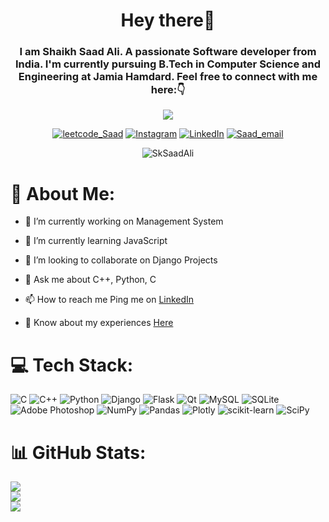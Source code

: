 <h1 align="center">Hey there👋</h1>
<h3 align="center">I am Shaikh Saad Ali. A passionate Software developer from India. I'm currently pursuing B.Tech in Computer Science and Engineering at Jamia Hamdard. Feel free to connect with me here:👇</h3>

<p align="center">
  <a href="https://github.com/DenverCoder1/readme-typing-svg"><img src="https://readme-typing-svg.herokuapp.com/?lines=Backend%20developer;Python%20Developer;Always%20learning%20new%20things&font=Fira%20Code&center=true&width=440&height=45&color=#9457EB Center=true&size=22"></a>
</p>

 <div align="center">
  
<a href="https://leetcode.com/Sk_Saad_Ali/" target="blank"><img align="" src="https://img.shields.io/badge/dynamic/json?style=plastic&labelColor=black&color=%23ffa116&label=Solved&query=solvedOverTotal&url=https%3A%2F%2Fleetcode-badge.vercel.app%2Fapi%2Fusers%2FSk_Saad_Ali&logo=leetcode&logoColor=yellow" alt="leetcode_Saad" /></a>
[![Instagram](https://img.shields.io/badge/Instagram-%23E4405F.svg?logo=Instagram&logoColor=white)](https://instagram.com/saady.aly) [![LinkedIn](https://img.shields.io/badge/LinkedIn-%230077B5.svg?logo=linkedin&logoColor=white)](https://linkedin.com/in/shaikh-saad-ali-23b59024a) <a href="mailto:sk.saad3621@gmail.com"><img align="" src="https://img.shields.io/badge/-Sk.Saad3621@gmail.com-c14438?style=plastic&logo=Gmail&logoColor=white" alt="Saad_email"/></a>

</div>

<p align="center">
  <img src="https://komarev.com/ghpvc/?username=SkSaadAli&label=Profile%20views&color=0e75b6&style=plastic" alt="SkSaadAli" />

</p>

# 💫 About Me:

- 🔭 I’m currently working on Management System

- 🌱 I’m currently learning JavaScript

- 👯 I’m looking to collaborate on Django Projects

- 💬 Ask me about C++, Python, C

- 📫 How to reach me Ping me on [LinkedIn](https://www.linkedin.com/in/shaikh-saad-ali-23b59024a/)

- 📄 Know about my experiences [Here](https://drive.google.com/file/d/1ShZ-tbwD7_2p5CUD4Le80t6JgAAvsI0T/view)




# 💻 Tech Stack:
![C](https://img.shields.io/badge/c-%2300599C.svg?style=plastic&logo=c&logoColor=white) ![C++](https://img.shields.io/badge/c++-%2300599C.svg?style=plastic&logo=c%2B%2B&logoColor=white) ![Python](https://img.shields.io/badge/python-3670A0?style=plastic&logo=python&logoColor=ffdd54) ![Django](https://img.shields.io/badge/django-%23092E20.svg?style=plastic&logo=django&logoColor=white) ![Flask](https://img.shields.io/badge/flask-%23000.svg?style=plastic&logo=flask&logoColor=white) ![Qt](https://img.shields.io/badge/Qt-%23217346.svg?style=plastic&logo=Qt&logoColor=white) ![MySQL](https://img.shields.io/badge/mysql-%2300f.svg?style=plastic&logo=mysql&logoColor=white) ![SQLite](https://img.shields.io/badge/sqlite-%2307405e.svg?style=plastic&logo=sqlite&logoColor=white) ![Adobe Photoshop](https://img.shields.io/badge/adobephotoshop-%2331A8FF.svg?style=plastic&logo=adobephotoshop&logoColor=white) ![NumPy](https://img.shields.io/badge/numpy-%23013243.svg?style=plastic&logo=numpy&logoColor=white) ![Pandas](https://img.shields.io/badge/pandas-%23150458.svg?style=plastic&logo=pandas&logoColor=white) ![Plotly](https://img.shields.io/badge/Plotly-%233F4F75.svg?style=plastic&logo=plotly&logoColor=white) ![scikit-learn](https://img.shields.io/badge/scikit--learn-%23F7931E.svg?style=plastic&logo=scikit-learn&logoColor=white) ![SciPy](https://img.shields.io/badge/SciPy-%230C55A5.svg?style=plastic&logo=scipy&logoColor=%white)
# 📊 GitHub Stats:
![](https://github-readme-stats.vercel.app/api?username=SkSaadAli&theme=synthwave&hide_border=true&include_all_commits=true&count_private=true)<br/>
![](https://github-readme-streak-stats.herokuapp.com/?user=SkSaadAli&theme=synthwave&hide_border=true)<br/>
![](https://github-readme-stats.vercel.app/api/top-langs/?username=SkSaadAli&theme=synthwave&hide_border=true&include_all_commits=true&count_private=true&layout=compact)


